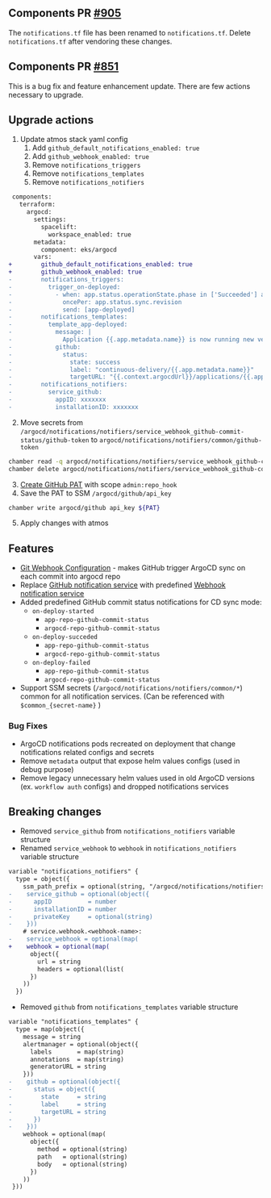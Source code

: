 ## Components PR [#905](https://github.com/cloudposse/terraform-aws-components/pull/905)

The `notifications.tf` file has been renamed to `notifications.tf`. Delete `notifications.tf` after vendoring these
changes.

## Components PR [#851](https://github.com/cloudposse/terraform-aws-components/pull/851)

This is a bug fix and feature enhancement update. There are few actions necessary to upgrade.

## Upgrade actions

1. Update atmos stack yaml config
   1. Add `github_default_notifications_enabled: true`
   2. Add `github_webhook_enabled: true`
   3. Remove `notifications_triggers`
   4. Remove `notifications_templates`
   5. Remove `notifications_notifiers`

```diff
 components:
   terraform:
     argocd:
       settings:
         spacelift:
           workspace_enabled: true
       metadata:
         component: eks/argocd
       vars:
+        github_default_notifications_enabled: true
+        github_webhook_enabled: true
-        notifications_triggers:
-          trigger_on-deployed:
-            - when: app.status.operationState.phase in ['Succeeded'] and app.status.health.status == 'Healthy'
-              oncePer: app.status.sync.revision
-              send: [app-deployed]
-        notifications_templates:
-          template_app-deployed:
-            message: |
-              Application {{.app.metadata.name}} is now running new version of deployments manifests.
-            github:
-              status:
-                state: success
-                label: "continuous-delivery/{{.app.metadata.name}}"
-                targetURL: "{{.context.argocdUrl}}/applications/{{.app.metadata.name}}?operation=true"
-        notifications_notifiers:
-          service_github:
-            appID: xxxxxxx
-            installationID: xxxxxxx
```

2. Move secrets from `/argocd/notifications/notifiers/service_webhook_github-commit-status/github-token` to
   `argocd/notifications/notifiers/common/github-token`

```bash
chamber read -q argocd/notifications/notifiers/service_webhook_github-commit-status github-token | chamber write argocd/notifications/notifiers/common github-token
chamber delete argocd/notifications/notifiers/service_webhook_github-commit-status github-token
```

3.  [Create GitHub PAT](https://docs.github.com/en/enterprise-server@3.6/authentication/keeping-your-account-and-data-secure/managing-your-personal-access-tokens#creating-a-personal-access-token)
    with scope `admin:repo_hook`
4.  Save the PAT to SSM `/argocd/github/api_key`

```bash
chamber write argocd/github api_key ${PAT}
```

5. Apply changes with atmos

## Features

- [Git Webhook Configuration](https://argo-cd.readthedocs.io/en/stable/operator-manual/webhook/) - makes GitHub trigger
  ArgoCD sync on each commit into argocd repo
- Replace
  [GitHub notification service](https://argo-cd.readthedocs.io/en/stable/operator-manual/notifications/services/github/)
  with predefined
  [Webhook notification service](https://argo-cd.readthedocs.io/en/stable/operator-manual/notifications/services/webhook/)
- Added predefined GitHub commit status notifications for CD sync mode:
  - `on-deploy-started`
    - `app-repo-github-commit-status`
    - `argocd-repo-github-commit-status`
  - `on-deploy-succeded`
    - `app-repo-github-commit-status`
    - `argocd-repo-github-commit-status`
  - `on-deploy-failed`
    - `app-repo-github-commit-status`
    - `argocd-repo-github-commit-status`
- Support SSM secrets (`/argocd/notifications/notifiers/common/*`) common for all notification services. (Can be
  referenced with `$common_{secret-name}` )

### Bug Fixes

- ArgoCD notifications pods recreated on deployment that change notifications related configs and secrets
- Remove `metadata` output that expose helm values configs (used in debug purpose)
- Remove legacy unnecessary helm values used in old ArgoCD versions (ex. `workflow auth` configs) and dropped
  notifications services

## Breaking changes

- Removed `service_github` from `notifications_notifiers` variable structure
- Renamed `service_webhook` to `webhook` in `notifications_notifiers` variable structure

```diff
variable "notifications_notifiers" {
  type = object({
    ssm_path_prefix = optional(string, "/argocd/notifications/notifiers")
-    service_github = optional(object({
-      appID          = number
-      installationID = number
-      privateKey     = optional(string)
-    }))
    # service.webhook.<webhook-name>:
-    service_webhook = optional(map(
+    webhook = optional(map(
      object({
        url = string
        headers = optional(list(
      })
    ))
  })
```

- Removed `github` from `notifications_templates` variable structure

```diff
variable "notifications_templates" {
  type = map(object({
    message = string
    alertmanager = optional(object({
      labels       = map(string)
      annotations  = map(string)
      generatorURL = string
    }))
-    github = optional(object({
-      status = object({
-        state     = string
-        label     = string
-        targetURL = string
-      })
-    }))
    webhook = optional(map(
      object({
        method = optional(string)
        path   = optional(string)
        body   = optional(string)
      })
    ))
 }))
```
